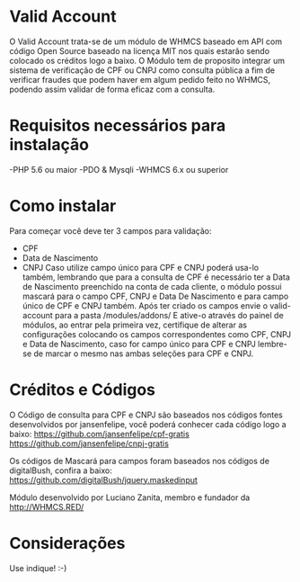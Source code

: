 # Valid Account
O Valid Account trata-se de um módulo de WHMCS baseado em API com código Open Source baseado na licença MIT nos quais estarão sendo colocado os créditos logo a baixo.
O Módulo tem de proposito integrar um sistema de verificação de CPF ou CNPJ como consulta pública a fim de verificar fraudes que podem haver em algum pedido feito no WHMCS, podendo assim validar de forma eficaz com a consulta.

# Requisitos necessários para instalação
-PHP 5.6 ou maior
-PDO & Mysqli
-WHMCS 6.x ou superior

# Como instalar
Para começar você deve ter 3 campos para validação:
- CPF
- Data de Nascimento
- CNPJ
Caso utilize campo único para CPF e CNPJ poderá usa-lo também, lembrando que para a consulta de CPF é necessário ter a Data de Nascimento preenchido na conta de cada cliente, o módulo possui mascará para o campo CPF, CNPJ e Data De Nascimento e para campo único de CPF e CNPJ também.
Após ter criado os campos envie o valid-account para a pasta /modules/addons/
E ative-o através do painel de módulos, ao entrar pela primeira vez, certifique de alterar as configurações colocando os campos correspondentes como CPF, CNPJ e Data de Nascimento, caso for campo único para CPF e CNPJ lembre-se de marcar o mesmo nas ambas seleções para CPF e CNPJ.

# Créditos e Códigos
O Código de consulta para CPF e CNPJ são baseados nos códigos fontes desenvolvidos por jansenfelipe, você poderá conhecer cada código logo a baixo:
https://github.com/jansenfelipe/cpf-gratis
https://github.com/jansenfelipe/cnpj-gratis

Os códigos de Mascará para campos foram baseados nos códigos de digitalBush, confira a baixo:
https://github.com/digitalBush/jquery.maskedinput

Módulo desenvolvido por Luciano Zanita, membro e fundador da http://WHMCS.RED/


# Considerações
Use indique! :-)
